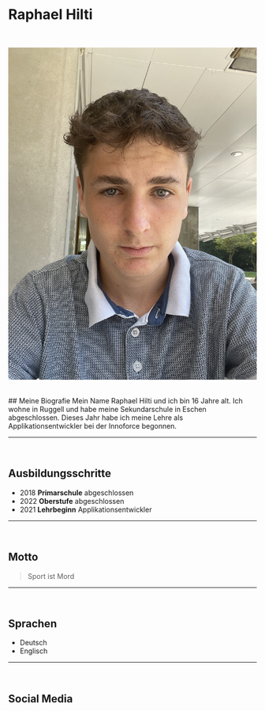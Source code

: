# Raphael Hilti
<br>
<div class="pull-right">

![Raphael Hilti](../img/rhil.jpg)

</div>

<br>

<div class="pull-left">
## Meine Biografie
Mein Name Raphael Hilti und ich bin 16 Jahre alt. Ich wohne in Ruggell und habe meine Sekundarschule in Eschen abgeschlossen. Dieses Jahr habe ich meine Lehre als Applikationsentwickler bei der Innoforce begonnen. 
</div>
	
	
---

<br>

## Ausbildungsschritte

- 2018 **Primarschule** abgeschlossen
- 2022 **Oberstufe** abgeschlossen
- 2021 **Lehrbeginn** Applikationsentwickler

---

<br>

## Motto
> Sport ist Mord

---
<br>

## Sprachen
- Deutsch
- Englisch

---
<br>

## Social Media





